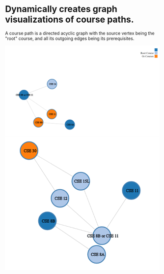 # Dynamically creates graph visualizations of course paths.

A course path is a directed acyclic graph with the source vertex being the "root" course, and all its outgoing edges being its prerequisites.

![alt text](https://github.com/jeff4elee/course_path/blob/master/course_path/examples/CSE12.PNG?raw=true)
![alt text](https://github.com/jeff4elee/course_path/blob/master/course_path/examples/CSE30.PNG?raw=true)
